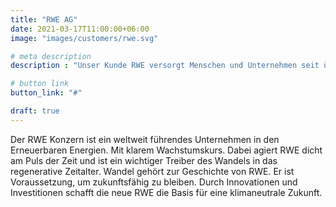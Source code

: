 ```yaml
---
title: "RWE AG"
date: 2021-03-17T11:00:00+06:00
image: "images/customers/rwe.svg"

# meta description
description : "Unser Kunde RWE versorgt Menschen und Unternehmen seit über 120 Jahren zuverlässig rund um die Uhr mit Strom."

# button link
button_link: "#"

draft: true
---
```


Der RWE Konzern ist ein weltweit führendes Unternehmen in den Erneuerbaren Energien. Mit klarem Wachstumskurs. Dabei agiert RWE dicht am Puls der Zeit und ist ein wichtiger Treiber des Wandels in das regenerative Zeitalter. Wandel gehört zur Geschichte von RWE. Er ist Voraussetzung, um zukunftsfähig zu bleiben. Durch Innovationen und Investitionen schafft die neue RWE die Basis für eine klimaneutrale Zukunft.